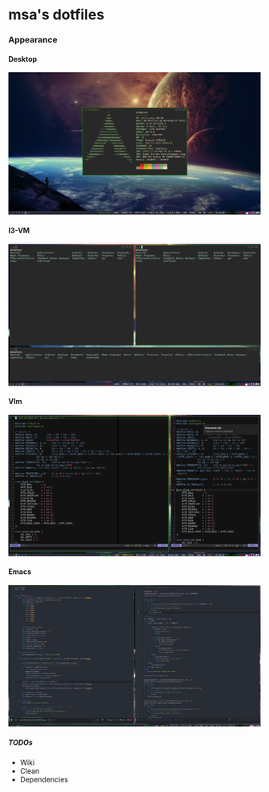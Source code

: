 msa's dotfiles
============

### Appearance

#### Desktop
![](st.png)
#### I3-VM
![](i3.png)
#### VIm
![](nvim.png)
#### Emacs
![](emacs.png)

##### TODOs
* Wiki
* Clean
* Dependencies